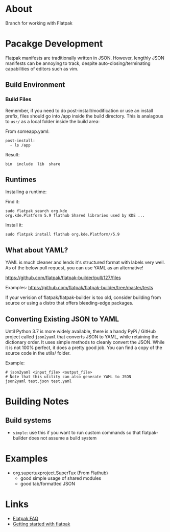 # About
Branch for working with Flatpak

# Pacakge Development
Flatpak manifests are traditionally written in JSON. However, lengthly JSON manifests can be annoying to track, despite auto-closing/terminating
capabilities of editors such as vim. 

## Build Environment

### Build Files

Remember, if you need to do post-install/modification or use an install prefix,
files should go into /app inside the build directory. This is analagous to `usr/`
as a local folder inside the build area:

From someapp.yaml:
```
post-install:
  - ls /app
```

Result:
```
bin  include  lib  share
```

## Runtimes

Installing a runtime:

Find it:
```
sudo flatpak search org.kde
org.kde.Platform 5.9 flathub Shared libraries used by KDE ...
```

Install it:
```
sudo flatpak install flathub org.kde.Platform//5.9
```

## What about YAML?
YAML is much cleaner and lends it's structured format with labels very well. As of the below pull request, you can use YAML as an alternative!

https://github.com/flatpak/flatpak-builder/pull/127/files

Examples: https://github.com/flatpak/flatpak-builder/tree/master/tests

If your verision of flatpak/flatpak-builder is too old, consider building from source or using a distro that offers bleeding-edge packages.

## Converting Existing JSON to YAML
Until Python 3.7 is more widely available, there is a handy PyPi / GitHub project
called `json2yaml` that converts JSON to YAML, while retaining the dictionary order.
It uses simple methods to cleanly convert the JSON. While it is not 100% perfect,
it does a pretty good job. You can find a copy of the source code in the utils/ folder.

Example:
```
# json2yaml <input_file> <output_file>
# Note that this utility can also generate YAML to JSON
json2yaml test.json test.yaml
```

# Building Notes

## Build systems

* `simple`: use this if you want to run custom commands so that flatpak-builder does not assume a build system

# Examples

* org.supertuxproject.SuperTux (From Flathub)
  * good simple usage of shared modules
  * good tab/formatted JSON

# Links

* [Flatpak FAQ](http://flatpak.org/faq.html)
* [Getting started with flatpak](http://flatpak.org/getting.html)


